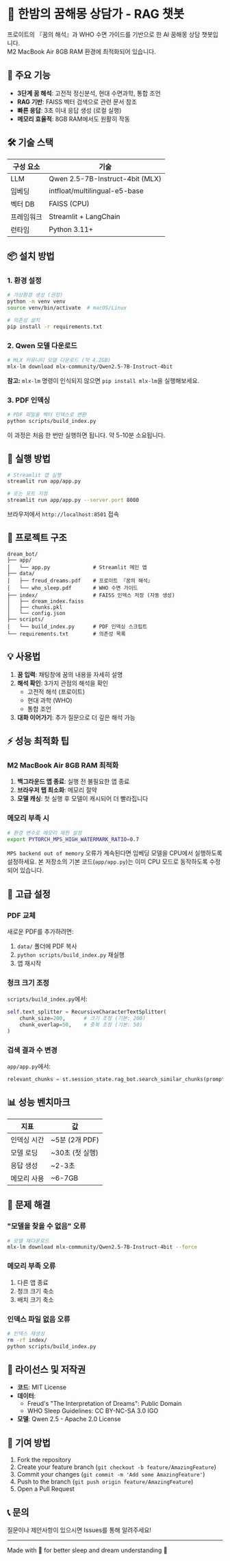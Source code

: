 # 🌙 한밤의 꿈해몽 상담가 - RAG 챗봇

프로이트의 『꿈의 해석』과 WHO 수면 가이드를 기반으로 한 AI 꿈해몽 상담 챗봇입니다.  
M2 MacBook Air 8GB RAM 환경에 최적화되어 있습니다.

## 🎯 주요 기능

- **3단계 꿈 해석**: 고전적 정신분석, 현대 수면과학, 통합 조언
- **RAG 기반**: FAISS 벡터 검색으로 관련 문서 참조
- **빠른 응답**: 3초 이내 응답 생성 (로컬 실행)
- **메모리 효율적**: 8GB RAM에서도 원활히 작동

## 🛠 기술 스택

| 구성 요소 | 기술 |
|-----------|------|
| LLM | Qwen 2.5-7B-Instruct-4bit (MLX) |
| 임베딩 | intfloat/multilingual-e5-base |
| 벡터 DB | FAISS (CPU) |
| 프레임워크 | Streamlit + LangChain |
| 런타임 | Python 3.11+ |

## 📦 설치 방법

### 1. 환경 설정

```bash
# 가상환경 생성 (권장)
python -m venv venv
source venv/bin/activate  # macOS/Linux

# 의존성 설치
pip install -r requirements.txt
```

### 2. Qwen 모델 다운로드

```bash
# MLX 커뮤니티 모델 다운로드 (약 4.2GB)
mlx-lm download mlx-community/Qwen2.5-7B-Instruct-4bit
```
**참고:** `mlx-lm` 명령이 인식되지 않으면 `pip install mlx-lm`을 실행해보세요.

### 3. PDF 인덱싱

```bash
# PDF 파일을 벡터 인덱스로 변환
python scripts/build_index.py
```

이 과정은 처음 한 번만 실행하면 됩니다. 약 5-10분 소요됩니다.

## 🚀 실행 방법

```bash
# Streamlit 앱 실행
streamlit run app/app.py

# 또는 포트 지정
streamlit run app/app.py --server.port 8080
```

브라우저에서 `http://localhost:8501` 접속

## 📁 프로젝트 구조

```
dream_bot/
├── app/
│   └── app.py              # Streamlit 메인 앱
├── data/
│   ├── freud_dreams.pdf    # 프로이트 『꿈의 해석』
│   └── who_sleep.pdf       # WHO 수면 가이드
├── index/                  # FAISS 인덱스 저장 (자동 생성)
│   ├── dream_index.faiss
│   ├── chunks.pkl
│   └── config.json
├── scripts/
│   └── build_index.py      # PDF 인덱싱 스크립트
└── requirements.txt        # 의존성 목록
```

## 💡 사용법

1. **꿈 입력**: 채팅창에 꿈의 내용을 자세히 설명
2. **해석 확인**: 3가지 관점의 해석을 확인
   - 고전적 해석 (프로이트)
   - 현대 과학 (WHO)
   - 통합 조언
3. **대화 이어가기**: 추가 질문으로 더 깊은 해석 가능

## ⚡ 성능 최적화 팁

### M2 MacBook Air 8GB RAM 최적화

1. **백그라운드 앱 종료**: 실행 전 불필요한 앱 종료
2. **브라우저 탭 최소화**: 메모리 절약
3. **모델 캐싱**: 첫 실행 후 모델이 캐시되어 더 빨라집니다

### 메모리 부족 시

```bash
# 환경 변수로 메모리 제한 설정
export PYTORCH_MPS_HIGH_WATERMARK_RATIO=0.7
```

`MPS backend out of memory` 오류가 계속된다면 임베딩 모델을
CPU에서 실행하도록 설정하세요. 본 저장소의 기본 코드(`app/app.py`)는
이미 CPU 모드로 동작하도록 수정되어 있습니다.

## 🔧 고급 설정

### PDF 교체

새로운 PDF를 추가하려면:

1. `data/` 폴더에 PDF 복사
2. `python scripts/build_index.py` 재실행
3. 앱 재시작

### 청크 크기 조정

`scripts/build_index.py`에서:

```python
self.text_splitter = RecursiveCharacterTextSplitter(
    chunk_size=200,      # 크기 조정 (기본: 200)
    chunk_overlap=50,    # 중복 조정 (기본: 50)
)
```

### 검색 결과 수 변경

`app/app.py`에서:

```python
relevant_chunks = st.session_state.rag_bot.search_similar_chunks(prompt, k=6)  # k값 조정
```

## 📊 성능 벤치마크

| 지표 | 값 |
|------|-----|
| 인덱싱 시간 | ~5분 (2개 PDF) |
| 모델 로딩 | ~30초 (첫 실행) |
| 응답 생성 | ~2-3초 |
| 메모리 사용 | ~6-7GB |

## 🐛 문제 해결

### "모델을 찾을 수 없음" 오류

```bash
# 모델 재다운로드
mlx-lm download mlx-community/Qwen2.5-7B-Instruct-4bit --force
```

### 메모리 부족 오류

1. 다른 앱 종료
2. 청크 크기 축소
3. 배치 크기 축소

### 인덱스 파일 없음 오류

```bash
# 인덱스 재생성
rm -rf index/
python scripts/build_index.py
```

## 📜 라이선스 및 저작권

- **코드**: MIT License
- **데이터**:
  - Freud's "The Interpretation of Dreams": Public Domain
  - WHO Sleep Guidelines: CC BY-NC-SA 3.0 IGO
- **모델**: Qwen 2.5 - Apache 2.0 License

## 🤝 기여 방법

1. Fork the repository
2. Create your feature branch (`git checkout -b feature/AmazingFeature`)
3. Commit your changes (`git commit -m 'Add some AmazingFeature'`)
4. Push to the branch (`git push origin feature/AmazingFeature`)
5. Open a Pull Request

## 📞 문의

질문이나 제안사항이 있으시면 Issues를 통해 알려주세요!

---

Made with 💜 for better sleep and dream understanding 🌙 
